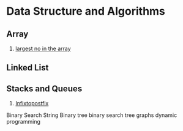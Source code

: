 # Data Structure and Algorithms

## Array

  1. [largest no in the array](DSA/Array/largestNumber.cpp)

## Linked List

## Stacks and Queues
  1. [Infixtopostfix](DSA/StackAndQueue/IPP/infixtopostfix.cpp)
    





Binary Search
String
Binary tree
binary search tree
graphs
dynamic programming
